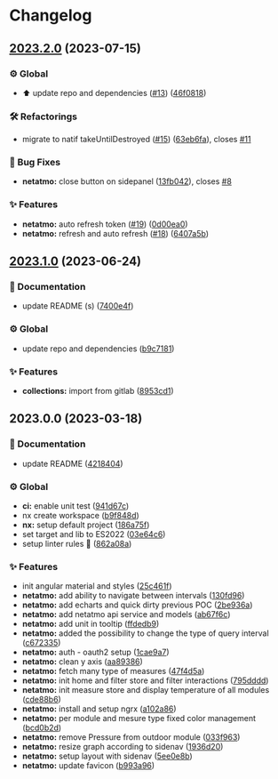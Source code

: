 # Changelog

## [2023.2.0](https://github.com/kekel87/ng-mono/compare/v2023.1.0...v2023.2.0) (2023-07-15)


### ⚙️ Global

* ⬆️ update repo and dependencies ([#13](https://github.com/kekel87/ng-mono/issues/13)) ([46f0818](https://github.com/kekel87/ng-mono/commit/46f081809234849045ebb712b4569abc1014d07f))


### 🛠️ Refactorings

* migrate to natif takeUntilDestroyed ([#15](https://github.com/kekel87/ng-mono/issues/15)) ([63eb6fa](https://github.com/kekel87/ng-mono/commit/63eb6faa9c363c7ffa1b7a89698f416dac6e95b2)), closes [#11](https://github.com/kekel87/ng-mono/issues/11)


### 🐛 Bug Fixes

* **netatmo:** close button on sidepanel ([13fb042](https://github.com/kekel87/ng-mono/commit/13fb04282b988979fe6c8105b1e1123b251950ae)), closes [#8](https://github.com/kekel87/ng-mono/issues/8)


### ✨ Features

* **netatmo:** auto refresh token ([#19](https://github.com/kekel87/ng-mono/issues/19)) ([0d00ea0](https://github.com/kekel87/ng-mono/commit/0d00ea05b34b0552d6159d924c0b1b15d3dbb434))
* **netatmo:** refresh and auto refresh ([#18](https://github.com/kekel87/ng-mono/issues/18)) ([6407a5b](https://github.com/kekel87/ng-mono/commit/6407a5bfa03035cbbca1dbf4951584fa74661684))

## [2023.1.0](https://github.com/kekel87/ng-mono/compare/v2023.0.0...v2023.1.0) (2023-06-24)


### 📝 Documentation

* update README (s) ([7400e4f](https://github.com/kekel87/ng-mono/commit/7400e4f29608033b9af39bc80d44a74337df9b9a))


### ⚙️ Global

* update repo and dependencies ([b9c7181](https://github.com/kekel87/ng-mono/commit/b9c7181386ec39fe6270d130668cceb1de2c5b94))


### ✨ Features

* **collections:** import from gitlab ([8953cd1](https://github.com/kekel87/ng-mono/commit/8953cd1b48c085ccb6ab188b161e5221c309038e))

## 2023.0.0 (2023-03-18)


### 📝 Documentation

* update README ([4218404](https://github.com/kekel87/ng-mono/commit/4218404cae79f24889eff7a6f11143d3cc4e932e))


### ⚙️ Global

* **ci:** enable unit test ([941d67c](https://github.com/kekel87/ng-mono/commit/941d67ca7b68566d5fffb6408a74c812c283cafc))
* nx create workspace ([b9f848d](https://github.com/kekel87/ng-mono/commit/b9f848da3af13d6c60845b3e3c06389837a5e053))
* **nx:** setup default project ([186a75f](https://github.com/kekel87/ng-mono/commit/186a75f349eb9fc01d89fa77ff840c2c70ac44ce))
* set target and lib to ES2022 ([03e64c6](https://github.com/kekel87/ng-mono/commit/03e64c677b037ab41665f48029bdd5f0440cabd0))
* setup linter rules 👮 ([862a08a](https://github.com/kekel87/ng-mono/commit/862a08ae7e99a81daf81654f5cedbcbd9d9dabb6))


### ✨ Features

* init angular material and styles ([25c461f](https://github.com/kekel87/ng-mono/commit/25c461f1847c901974cdd07bfb4094b954f8d728))
* **netatmo:** add ability to navigate between intervals ([130fd96](https://github.com/kekel87/ng-mono/commit/130fd96f57cd21770424e033455589afe63e5045))
* **netatmo:** add echarts and quick dirty previous POC ([2be936a](https://github.com/kekel87/ng-mono/commit/2be936a1c04abdcc06deacf5b82dd1cae2014f8b))
* **netatmo:** add netatmo api service and models ([ab67f6c](https://github.com/kekel87/ng-mono/commit/ab67f6c1a81faf7441adcb379a8f4371fc61e613))
* **netatmo:** add unit in tooltip ([ffdedb9](https://github.com/kekel87/ng-mono/commit/ffdedb90166b4069c4d64874ba5063bd62434aa5))
* **netatmo:** added the possibility to change the type of query interval ([c672335](https://github.com/kekel87/ng-mono/commit/c6723352785cde44d83973dd0aba300691e78b68))
* **netatmo:** auth - oauth2 setup ([1cae9a7](https://github.com/kekel87/ng-mono/commit/1cae9a72a2dd918f4762c20210c9d5732611fa9b))
* **netatmo:** clean y axis ([aa89386](https://github.com/kekel87/ng-mono/commit/aa893862829f038ed83697632fe1f6602f028574))
* **netatmo:** fetch many type of measures ([47f4d5a](https://github.com/kekel87/ng-mono/commit/47f4d5aba655c729f57110232d6dddc492dec500))
* **netatmo:** init home and filter store and filter interactions ([795dddd](https://github.com/kekel87/ng-mono/commit/795ddddad1f521e80b0b9ca36df9c56528de4e9c))
* **netatmo:** init measure store and display temperature of all modules ([cde88b6](https://github.com/kekel87/ng-mono/commit/cde88b61ae1c4ed9a5193ffdd40c80d874dc2dd7))
* **netatmo:** install and setup ngrx ([a102a86](https://github.com/kekel87/ng-mono/commit/a102a86517ffffebf6a1f6bb39dfeb7666c29a09))
* **netatmo:** per module  and mesure type fixed color management ([bcd0b2d](https://github.com/kekel87/ng-mono/commit/bcd0b2d0342fca4a86158f2e84b578eec0a7ed75))
* **netatmo:** remove Pressure from outdoor module ([033f963](https://github.com/kekel87/ng-mono/commit/033f963380dcdf1412601e2048d88155689a82b1))
* **netatmo:** resize graph according to sidenav ([1936d20](https://github.com/kekel87/ng-mono/commit/1936d201409615e7439e1b177eb72c699cdf2519))
* **netatmo:** setup layout with sidenav ([5ee0e8b](https://github.com/kekel87/ng-mono/commit/5ee0e8b2447d3d8eb7c2c3cae854056eb0d2e235))
* **netatmo:** update favicon ([b993a96](https://github.com/kekel87/ng-mono/commit/b993a9600fc537aa942837665b32e57db8d2a159))

